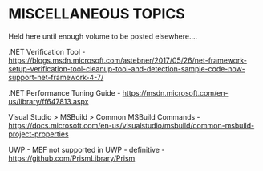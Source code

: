 # MISCELLANEOUS TOPICS 
Held here until enough volume to be posted elsewhere....

.NET Verification Tool - https://blogs.msdn.microsoft.com/astebner/2017/05/26/net-framework-setup-verification-tool-cleanup-tool-and-detection-sample-code-now-support-net-framework-4-7/

.NET Performance Tuning Guide - https://msdn.microsoft.com/en-us/library/ff647813.aspx

Visual Studio > MSBuild > Common MSBuild Commands - https://docs.microsoft.com/en-us/visualstudio/msbuild/common-msbuild-project-properties

UWP - MEF not supported in UWP - definitive - https://github.com/PrismLibrary/Prism
